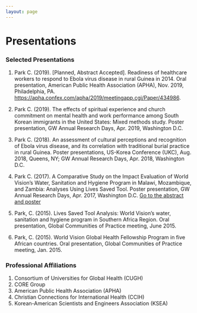 ```yaml
---
layout: page
---
```


# Presentations

### Selected Presentations

1. Park C. (2019). [Planned, Abstract Accepted]. Readiness of healthcare workers to respond to Ebola virus disease in rural Guinea in 2014. Oral presentation, American Public Health Association (APHA), Nov. 2019, Philadelphia, PA. https://apha.confex.com/apha/2019/meetingapp.cgi/Paper/434986.

2. Park C. (2019). The effects of spiritual experience and church commitment on mental health and work performance among South Korean immigrants in the United States: Mixed methods study. Poster presentation, GW Annual Research Days, Apr. 2019, Washington D.C.

3. Park C. (2018). An assessment of cultural perceptions and recognition of Ebola virus disease, and its correlation with traditional burial practice in rural Guinea. Poster presentations, US-Korea Conference (UKC), Aug. 2018, Queens, NY; GW Annual Research Days, Apr. 2018, Washington D.C.

4. Park C. (2017). A Comparative Study on the Impact Evaluation of World Vision’s Water, Sanitation and Hygiene Program in Malawi, Mozambique, and Zambia: Analyses Using Lives Saved Tool. Poster presentation, GW Annual Research Days, Apr. 2017, Washington D.C. <a href="http://hsrc.himmelfarb.gwu.edu/gw_research_days/2017/GWSPH/58/" target="_blank">Go to the abstract and poster</a>

5. Park, C. (2015). Lives Saved Tool Analysis: World Vision’s water, sanitation and hygiene program in Southern Africa Region. Oral presentation, Global Communities of Practice meeting, June 2015.

6. Park, C. (2015). World Vision Global Health Fellowship Program in five African countries. Oral presentation, Global Communities of Practice meeting, Jan. 2015.


### Professional Affiliations  
1. Consortium of Universities for Global Health (CUGH)  
2. CORE Group
3. American Public Health Association (APHA)
4. Christian Connections for International Health (CCIH)
5. Korean-American Scientists and Engineers Association (KSEA)
